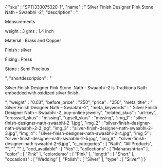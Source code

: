 {
  "sku" : "SPT/333075320-1",
  "name" : "  Silver Finish Designer Pink Stone Nath - Swaabhi -2",
  "description" : "<p>Measurements</p> <p>weight&nbsp;: 3&nbsp;gms ; 1.4 inch</p> <p>Material : Brass and Copper</p> <p>Finish :&nbsp;silver</p> <p>Fixing : Press</p> <p>Stone : Semi Precious</p>",
  "shortdescription" : "<p>Silver Finish Designer Pink Stone&nbsp; Nath - Swaabhi -2 is Traditiona Nath embedded with oxidized silver finish<strong>.</strong></p>",
  "weight" : "0.03",
  "before_price" : "250",
  "price" : "250",
  "meta_title" : "  Silver Finish Designer Nath – Swaabhi -2",
  "meta_keywords" : "  Silver Finish Designer Nath – Swaabhi -2 ,buy-online jewelry",
  "related_skus" : "url-key",
  "crosssell_skus" : "missing",
  "upsell_skus" : "missing",
  "img_1" : "silver-finish-designer-nath-swaabhi-2-1.jpg",
  "img_2" : "silver-finish-designer-nath-swaabhi-2-2.jpg",
  "img_3" : "silver-finish-designer-nath-swaabhi-2-3.jpg",
  "img_4" : "silver-finish-designer-nath-swaabhi-2-4.jpg",
  "img_5" : "silver-finish-designer-nath-swaabhi-2-5.jpg",
  "img_6" : "silver-finish-designer-nath-swaabhi-2-6.jpg",
  "c_categories" : [ "Nath", "All Products", "", "", "" ],
  "cod_available" : [ "Yes" ],
  "collections" : [ "Maharashtrian" ],
  "color" : [ "Pink" ],
  "colordemo" : [ "Pink" ],
  "length" : [ "Short" ],
  "occasions" : [ "Wedding" ],
  "Polish" : [ "Silver" ],
  "type" : [ "Silver" ]
}